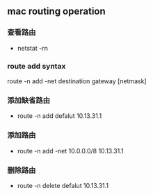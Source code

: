 ## mac routing operation
### 查看路由
- netstat -rn

### route add syntax
route -n add -net  destination gateway [netmask]

### 添加缺省路由
- route -n add defalut  10.13.31.1
### 添加路由
- route -n add  -net 10.0.0.0/8  10.13.31.1
### 删除路由
- route -n delete defalut  10.13.31.1